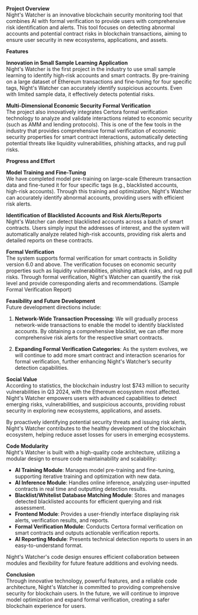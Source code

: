 **Project Overview**  
Night's Watcher is an innovative blockchain security monitoring tool that combines AI with formal verification to provide users with comprehensive risk identification and alerts. This tool focuses on detecting abnormal accounts and potential contract risks in blockchain transactions, aiming to ensure user security in new ecosystems, applications, and assets.

**Features**  

**Innovation in Small Sample Learning Application**  
Night's Watcher is the first project in the industry to use small sample learning to identify high-risk accounts and smart contracts. By pre-training on a large dataset of Ethereum transactions and fine-tuning for four specific tags, Night's Watcher can accurately identify suspicious accounts. Even with limited sample data, it effectively detects potential risks.

**Multi-Dimensional Economic Security Formal Verification**  
The project also innovatively integrates Certora formal verification technology to analyze and validate interactions related to economic security (such as AMM and lending protocols). This is one of the few tools in the industry that provides comprehensive formal verification of economic security properties for smart contract interactions, automatically detecting potential threats like liquidity vulnerabilities, phishing attacks, and rug pull risks.

**Progress and Effort**  

**Model Training and Fine-Tuning**  
We have completed model pre-training on large-scale Ethereum transaction data and fine-tuned it for four specific tags (e.g., blacklisted accounts, high-risk accounts). Through this training and optimization, Night's Watcher can accurately identify abnormal accounts, providing users with efficient risk alerts.

**Identification of Blacklisted Accounts and Risk Alerts/Reports**  
Night's Watcher can detect blacklisted accounts across a batch of smart contracts. Users simply input the addresses of interest, and the system will automatically analyze related high-risk accounts, providing risk alerts and detailed reports on these contracts.

**Formal Verification**  
The system supports formal verification for smart contracts in Solidity version 6.0 and above. The verification focuses on economic security properties such as liquidity vulnerabilities, phishing attack risks, and rug pull risks. Through formal verification, Night's Watcher can quantify the risk level and provide corresponding alerts and recommendations. (Sample Formal Verification Report)

**Feasibility and Future Development**  
Future development directions include:

1. **Network-Wide Transaction Processing**: We will gradually process network-wide transactions to enable the model to identify blacklisted accounts. By obtaining a comprehensive blacklist, we can offer more comprehensive risk alerts for the respective smart contracts.
   
2. **Expanding Formal Verification Categories**: As the system evolves, we will continue to add more smart contract and interaction scenarios for formal verification, further enhancing Night's Watcher’s security detection capabilities.

**Social Value**  
According to statistics, the blockchain industry lost $743 million to security vulnerabilities in Q3 2024, with the Ethereum ecosystem most affected. Night's Watcher empowers users with advanced capabilities to detect emerging risks, vulnerabilities, and suspicious accounts, providing robust security in exploring new ecosystems, applications, and assets.

By proactively identifying potential security threats and issuing risk alerts, Night's Watcher contributes to the healthy development of the blockchain ecosystem, helping reduce asset losses for users in emerging ecosystems.

**Code Modularity**  
Night's Watcher is built with a high-quality code architecture, utilizing a modular design to ensure code maintainability and scalability:

- **AI Training Module**: Manages model pre-training and fine-tuning, supporting iterative training and optimization with new data.
- **AI Inference Module**: Handles online inference, analyzing user-inputted contracts in real time and outputting detection results.
- **Blacklist/Whitelist Database Matching Module**: Stores and manages detected blacklisted accounts for efficient querying and risk assessment.
- **Frontend Module**: Provides a user-friendly interface displaying risk alerts, verification results, and reports.
- **Formal Verification Module**: Conducts Certora formal verification on smart contracts and outputs actionable verification reports.
- **AI Reporting Module**: Presents technical detection reports to users in an easy-to-understand format.

Night's Watcher's code design ensures efficient collaboration between modules and flexibility for future feature additions and evolving needs.

**Conclusion**  
Through innovative technology, powerful features, and a reliable code architecture, Night's Watcher is committed to providing comprehensive security for blockchain users. In the future, we will continue to improve model optimization and expand formal verification, creating a safer blockchain experience for users.
